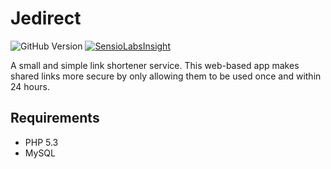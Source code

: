 Jedirect
========
![GitHub Version](http://img.shields.io/github/release/amusablelemur/jedirect.svg) [![SensioLabsInsight](https://insight.sensiolabs.com/projects/1c21e587-11b1-4d9e-913e-b79a36ac6a0d/mini.png)](https://insight.sensiolabs.com/projects/1c21e587-11b1-4d9e-913e-b79a36ac6a0d)

A small and simple link shortener service. This web-based app makes shared links more secure by only allowing them to be used once and within 24 hours.

Requirements
------------
 * PHP 5.3
 * MySQL
